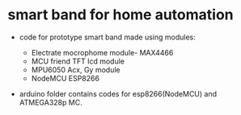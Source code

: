 # smart band for home automation <br />
- code for prototype smart band made using modules:
    - Electrate mocrophome module- MAX4466
    - MCU friend TFT lcd module
    - MPU6050 Acx, Gy module
    - NodeMCU ESP8266 <br />

- arduino folder contains codes for esp8266(NodeMCU) and ATMEGA328p MC.
